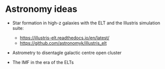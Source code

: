 # Astronomy ideas

* Star formation in high-z galaxies with the ELT and the Illustris simulation
  suite:
  * https://illustris-elt.readthedocs.io/en/latest/
  * https://github.com/astronomyk/illustris_elt

* Astrometry to disentagle galactic centre open cluster
* The IMF in the era of the ELTs
